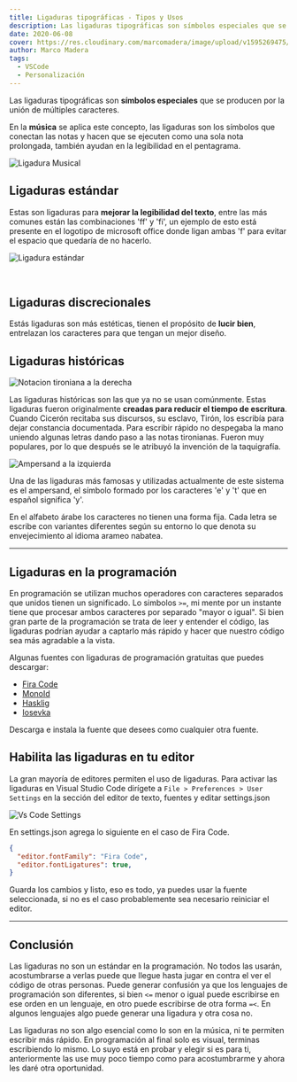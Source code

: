 ```yaml
---
title: Ligaduras tipográficas - Tipos y Usos
description: Las ligaduras tipográficas son símbolos especiales que se producen por la unión de múltiples caracteres.
date: 2020-06-08
cover: https://res.cloudinary.com/marcomadera/image/upload/v1595269475/Blog/2/LigadurasTipograficasLogo_b90rgi.png
author: Marco Madera
tags:
  - VSCode
  - Personalización
---
```


Las ligaduras tipográficas son **símbolos especiales** que se producen por la unión de múltiples caracteres.

En la **música** se aplica este concepto, las ligaduras son los símbolos que conectan las notas y hacen que se ejecuten como una sola nota prolongada, también ayudan en la legibilidad en el pentagrama.

<image light="https://res.cloudinary.com/marcomadera/image/upload/f_auto,c_scale,w_167,h_100,dpr_auto/v1595269483/Blog/2/2ed8a62bb1bd2f4eaeaaaa1be3be8e1e_bbofoo.jpg" dark="https://res.cloudinary.com/marcomadera/image/upload/f_auto,c_scale,w_167,h_100,dpr_auto/v1608348213/Blog/2/2ed8a62bb1bd2f4eaeaaaa1be3be8e1e_bbofoo_1_2_sdvva0.jpg" alt="Ligadura Musical" title="Ligadura Musical">

## Ligaduras estándar

Estas son ligaduras para **mejorar la legibilidad del texto**, entre las más comunes están las combinaciones 'ff' y 'fi', un ejemplo de esto está presente en el logotipo de microsoft office donde ligan ambas 'f' para evitar el espacio que quedaría de no hacerlo.

<image light="https://res.cloudinary.com/marcomadera/image/upload/f_auto,c_scale,w_260,h_163,dpr_auto/v1608354135/Blog/2/saxnasff_ly1hld.png" dark="https://res.cloudinary.com/marcomadera/image/upload/f_auto,c_scale,w_260,h_163,dpr_auto/v1608354135/Blog/2/saxnasff-dark_rjcetg.png" alt="Ligadura estándar" title="Ligadura estándar">

&nbsp;

## Ligaduras discrecionales

Estás ligaduras son más estéticas, tienen el propósito de **lucir bien**, entrelazan los caracteres para que tengan un mejor diseño.

<videogif title="Ligaduras Discrecionales" light="https://res.cloudinary.com/marcomadera/video/upload/v1608396895/Blog/2/discrecional_rph5i3.mp4" dark="https://res.cloudinary.com/marcomadera/video/upload/v1608396895/Blog/2/discrecional-dark_bpsbiq.mp4"/>

## Ligaduras históricas

![Notacion tironiana a la derecha](https://res.cloudinary.com/marcomadera/image/upload/f_auto,c_scale,w_200,h_286,dpr_auto/v1608338660/Blog/2/2af6de62vb43bnnc4_ou6z52-removebg_fta5pq.png "Notas tironianas")

Las ligaduras históricas son las que ya no se usan comúnmente. Estas ligaduras fueron originalmente **creadas para reducir el tiempo de escritura**. Cuando Cicerón recitaba sus discursos, su esclavo, Tirón, los escribía para dejar constancia documentada. Para escribir rápido no despegaba la mano uniendo algunas letras dando paso a las notas tironianas. Fueron muy populares, por lo que después se le atribuyó la invención de la taquigrafía.

<image light="https://res.cloudinary.com/marcomadera/image/upload/f_auto,c_scale,w_125,h_50,dpr_auto/v1595269482/Blog/2/2b32bcc21v1b32vb_k6ikwo.png" dark="https://res.cloudinary.com/marcomadera/image/upload/f_auto,c_scale,w_125,h_50,dpr_auto/v1608343616/Blog/2/kxnaskdxaddaasddqwdnqwd_cios5t.png" title="Ampersand" alt="Ampersand a la izquierda">

Una de las ligaduras más famosas y utilizadas actualmente de este sistema es el ampersand, el símbolo formado por los caracteres 'e' y 't' que en español significa 'y'.

En el alfabeto árabe los caracteres no tienen una forma fija. Cada letra se escribe con variantes diferentes según su entorno lo que denota su envejecimiento al idioma arameo nabatea.

<videogif title="Ligaduras Arabes" light="https://res.cloudinary.com/marcomadera/video/upload/v1608401250/Blog/2/LigaduraArabe_zy8vgw.mp4" dark="https://res.cloudinary.com/marcomadera/video/upload/v1608401250/Blog/2/LigaduraArabe-dark_eo2n45.mp4"/>

---

## Ligaduras en la programación

En programación se utilizan muchos operadores con caracteres separados que unidos tienen un significado. Lo simbolos `>=`, mi mente por un instante tiene que procesar ambos caracteres por separado "mayor o igual". Si bien gran parte de la programación se trata de leer y entender el código, las ligaduras podrían ayudar a captarlo más rápido y hacer que nuestro código sea más agradable a la vista.

Algunas fuentes con ligaduras de programación gratuitas que puedes descargar:

- [Fira Code](https://github.com/tonsky/FiraCode "Repositorio de Fira Code")
- [MonoId](https://github.com/larsenwork/monoid "Repositorio de MonoID")
- [Hasklig](https://github.com/i-tu/Hasklig "Repositorio de Hasklig")
- [Iosevka](https://github.com/be5invis/Iosevka "Repositorio de Iosevka")
  &nbsp;

Descarga e instala la fuente que desees como cualquier otra fuente.

## Habilita las ligaduras en tu editor

La gran mayoría de editores permiten el uso de ligaduras. Para activar las ligaduras en Visual Studio Code dirígete a `File > Preferences > User Settings` en la sección del editor de texto, fuentes y editar settings.json

![Vs Code Settings](https://res.cloudinary.com/marcomadera/image/upload/f_auto,c_scale,w_705,h_308,dpr_auto/v1608402440/Blog/2/VSCode-Settings_pkw4yl.png "Vs Code Settings")

En settings.json agrega lo siguiente en el caso de Fira Code.

```json
{
  "editor.fontFamily": "Fira Code",
  "editor.fontLigatures": true,
}
```

Guarda los cambios y listo, eso es todo, ya puedes usar la fuente seleccionada, si no es el caso probablemente sea necesario reiniciar el editor.

<videogif title="Ligaduras VSCode" src="https://res.cloudinary.com/marcomadera/video/upload/v1602518458/Blog/2/129384-438538-4342382_enackk.mp4"/>

---

## Conclusión

Las ligaduras no son un estándar en la programación. No todos las usarán, acostumbrarse a verlas puede que llegue hasta jugar en contra el ver el código de otras personas. Puede generar confusión ya que los lenguajes de programación son diferentes, si bien `<=` menor o igual puede escribirse en ese orden en un lenguaje, en otro puede escribirse de otra forma `=<`. En algunos lenguajes algo puede generar una ligadura y otra cosa no.

Las ligaduras no son algo esencial como lo son en la música, ni te permiten escribir más rápido. En programación al final solo es visual, terminas escribiendo lo mismo. Lo suyo está en probar y elegir si es para ti, anteriormente las use muy poco tiempo como para acostumbrarme y ahora les daré otra oportunidad.
